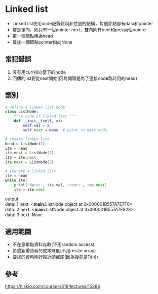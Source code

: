 # Linked list

- Linked list使用node記錄資料和位置的結構，每個節點都有data和pointer
- 若是單向，則只有一個pointer next，雙向則有next和prev兩個pointer
- 第一個節點稱為head
- 最後一個節點pointer指向None

## 常犯錯誤
1. 沒有用curr指向當下的node
2. 回傳的list要從next開始(因為開頭是為了連接node臨時用的head)

## 類別

```python
# define a linked list node
class ListNode:
    """A node of linked list."""
    def __init__(self, x):
        self.val = x
        self.next = None  # point to next node

# create linked list
head = ListNode(1)
ite = head
ite.next = ListNode(2)
ite = ite.next
ite.next = ListNode(3)

# iterate a linked list
ite = head
while ite:
    print('data:', ite.val, 'next:', ite.next)
    ite = ite.next
```

output\
data: 1 next: <__main__.ListNode object at 0x000001B557A7E7F0>\
data: 2 next: <__main__.ListNode object at 0x000001B557A7E828>\
data: 3 next: None


## 適用範圍
- 不在意單點資料存取(不用random access)
- 希望新增資料的成本降低(不用resize array)
- 要找的資料剛好靠近頭或尾(因為搜尋是O(n))


## 參考
https://hiskio.com/courses/319/lectures/15386